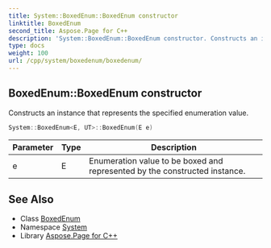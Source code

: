 ```yaml
---
title: System::BoxedEnum::BoxedEnum constructor
linktitle: BoxedEnum
second_title: Aspose.Page for C++
description: 'System::BoxedEnum::BoxedEnum constructor. Constructs an instance that represents the specified enumeration value in C++.'
type: docs
weight: 100
url: /cpp/system/boxedenum/boxedenum/
---
```

## BoxedEnum::BoxedEnum constructor


Constructs an instance that represents the specified enumeration value.

```cpp
System::BoxedEnum<E, UT>::BoxedEnum(E e)
```


| Parameter | Type | Description |
| --- | --- | --- |
| e | E | Enumeration value to be boxed and represented by the constructed instance. |

## See Also

* Class [BoxedEnum](../)
* Namespace [System](../../)
* Library [Aspose.Page for C++](../../../)

